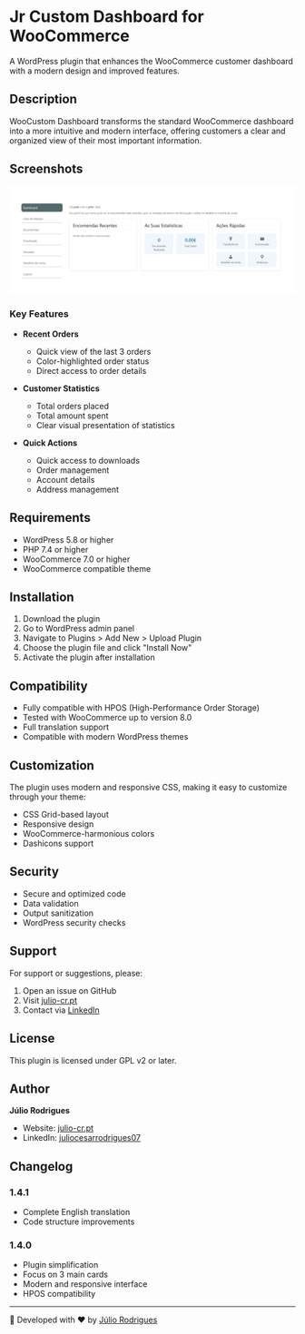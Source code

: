 # Jr Custom Dashboard for WooCommerce

A WordPress plugin that enhances the WooCommerce customer dashboard with a modern design and improved features.

## Description

WooCustom Dashboard transforms the standard WooCommerce dashboard into a more intuitive and modern interface, offering customers a clear and organized view of their most important information.

## Screenshots

![Dashboard Cards](/screenshots/cards.png)

### Key Features

- **Recent Orders**
  - Quick view of the last 3 orders
  - Color-highlighted order status
  - Direct access to order details

- **Customer Statistics**
  - Total orders placed
  - Total amount spent
  - Clear visual presentation of statistics

- **Quick Actions**
  - Quick access to downloads
  - Order management
  - Account details
  - Address management

## Requirements

- WordPress 5.8 or higher
- PHP 7.4 or higher
- WooCommerce 7.0 or higher
- WooCommerce compatible theme

## Installation

1. Download the plugin
2. Go to WordPress admin panel
3. Navigate to Plugins > Add New > Upload Plugin
4. Choose the plugin file and click "Install Now"
5. Activate the plugin after installation

## Compatibility

- Fully compatible with HPOS (High-Performance Order Storage)
- Tested with WooCommerce up to version 8.0
- Full translation support
- Compatible with modern WordPress themes

## Customization

The plugin uses modern and responsive CSS, making it easy to customize through your theme:

- CSS Grid-based layout
- Responsive design
- WooCommerce-harmonious colors
- Dashicons support

## Security

- Secure and optimized code
- Data validation
- Output sanitization
- WordPress security checks

## Support

For support or suggestions, please:
1. Open an issue on GitHub
2. Visit [julio-cr.pt](https://julio-cr.pt)
3. Contact via [LinkedIn](https://www.linkedin.com/in/juliocesarrodrigues07/)

## License

This plugin is licensed under GPL v2 or later.

## Author

**Júlio Rodrigues**
- Website: [julio-cr.pt](https://julio-cr.pt)
- LinkedIn: [juliocesarrodrigues07](https://www.linkedin.com/in/juliocesarrodrigues07/)

## Changelog

### 1.4.1
- Complete English translation
- Code structure improvements

### 1.4.0
- Plugin simplification
- Focus on 3 main cards
- Modern and responsive interface
- HPOS compatibility

---

🚀 Developed with ❤️ by [Júlio Rodrigues](https://julio-cr.pt)
